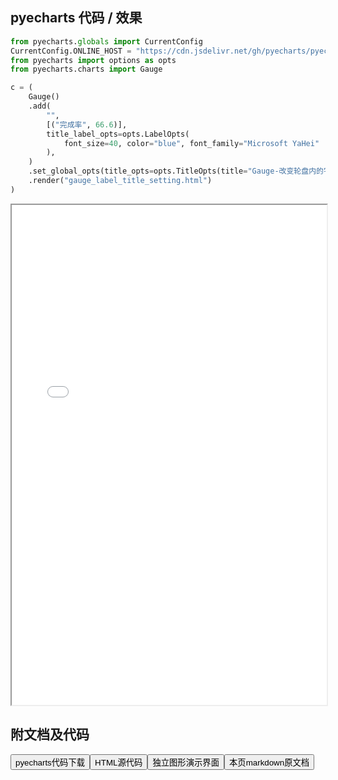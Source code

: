 
## pyecharts 代码 / 效果

```python
from pyecharts.globals import CurrentConfig
CurrentConfig.ONLINE_HOST = "https://cdn.jsdelivr.net/gh/pyecharts/pyecharts-assets@latest/assets/"
from pyecharts import options as opts
from pyecharts.charts import Gauge

c = (
    Gauge()
    .add(
        "",
        [("完成率", 66.6)],
        title_label_opts=opts.LabelOpts(
            font_size=40, color="blue", font_family="Microsoft YaHei"
        ),
    )
    .set_global_opts(title_opts=opts.TitleOpts(title="Gauge-改变轮盘内的字体"))
    .render("gauge_label_title_setting.html")
)
```

<iframe width="100%" height="800px" src="/pyecharts/Gauge/gauge_label_title_setting.html"></iframe>

## 附文档及代码

<a href="https://cdn.jsdelivr.net/gh/wfy-belief/python/docs/pyecharts/Gauge/gauge_label_title_setting.py"><button class="mybutton">pyecharts代码下载</button></a><a href="https://cdn.jsdelivr.net/gh/wfy-belief/python/docs/pyecharts/Gauge/gauge_label_title_setting.html"><button class="mybutton">HTML源代码</button></a><a href="https://python.wfyblog.cn/pyecharts/Gauge/gauge_label_title_setting.html"><button class="mybutton">独立图形演示界面</button></a><a href="https://cdn.jsdelivr.net/gh/wfy-belief/python/docs/pyecharts/Gauge/gauge_label_title_setting.md"><button class="mybutton">本页markdown原文档</button></a>
